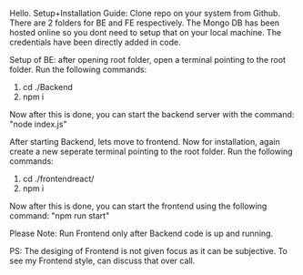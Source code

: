 Hello.
Setup+Installation Guide:
Clone repo on your system from Github.
There are 2 folders for BE and FE respectively.
The Mongo DB has been hosted online so you dont need to setup that on your local machine. The credentials have been directly added in code.

Setup of BE:
after opening root folder, open a terminal pointing to the root folder.
Run the following commands:
1) cd ./Backend
2) npm i

Now after this is done, you can start the backend server with the command: "node index.js"

After starting Backend, lets move to frontend. Now for installation, again create a new seperate terminal pointing to the root folder. 
Run the following commands:
1) cd ./frontendreact/
2) npm i

Now after this is done, you can start the frontend using the following command:
"npm run start"

Please Note: Run Frontend only after Backend code is up and running.

PS: The desiging of Frontend is not given focus as it can be subjective. To see my Frontend style, can discuss that over call.